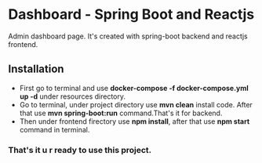 # Dashboard - Spring Boot and Reactjs
Admin dashboard page. It's created with spring-boot backend and reactjs frontend. 

## Installation
* First go to terminal and use **docker-compose -f docker-compose.yml up -d** under resources directory.
* Go to terminal, under project directory use **mvn clean** install code. After that use **mvn spring-boot:run** command.That's it for backend.
* Then under frontend firectory use **npm install**, after that use **npm start** command in terminal.

### That's it u r ready to use this project.
